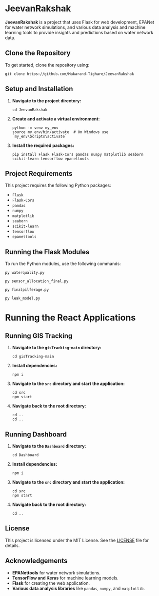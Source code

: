 # JeevanRakshak

**JeevanRakshak** is a project that uses Flask for web development, EPANet for water network simulations, and various data analysis and machine learning tools to provide insights and predictions based on water network data.

## Clone the Repository

To get started, clone the repository using:

```
git clone https://github.com/Makarand-Tighare/JeevanRakshak
```

## Setup and Installation

1. **Navigate to the project directory:**

    ```
    cd JeevanRakshak
    ```

2. **Create and activate a virtual environment:**

    ```
    python -m venv my_env
    source my_env/bin/activate  # On Windows use `my_env\Scripts\activate`
    ```

3. **Install the required packages:**

    ```
    pip install Flask Flask-Cors pandas numpy matplotlib seaborn scikit-learn tensorflow epanettools
    ```

## Project Requirements

This project requires the following Python packages:

- `Flask`
- `Flask-Cors`
- `pandas`
- `numpy`
- `matplotlib`
- `seaborn`
- `scikit-learn`
- `tensorflow`
- `epanettools`

## Running the Flask Modules

To run the Python modules, use the following commands:

```
py waterquality.py
```
```
py sensor_allocation_final.py
```
```
py finalpilferage.py
```
```
py leak_model.py
```

# Running the React Applications

## Running GIS Tracking

1. **Navigate to the `gisTracking-main` directory:**

    ```
    cd gisTracking-main
    ```

2. **Install dependencies:**

    ```
    npm i
    ```

3. **Navigate to the `src` directory and start the application:**

    ```
    cd src
    npm start
    ```

4. **Navigate back to the root directory:**

    ```
    cd ..
    cd ..
    ```

## Running Dashboard

1. **Navigate to the `Dashboard` directory:**

    ```
    cd Dashboard
    ```

2. **Install dependencies:**

    ```
    npm i
    ```

3. **Navigate to the `src` directory and start the application:**

    ```
    cd src
    npm start
    ```

4. **Navigate back to the root directory:**

    ```
    cd ..
    ```



## License

This project is licensed under the MIT License. See the [LICENSE](LICENSE) file for details.

## Acknowledgements

- **EPANettools** for water network simulations.
- **TensorFlow and Keras** for machine learning models.
- **Flask** for creating the web application.
- **Various data analysis libraries** like `pandas`, `numpy`, and `matplotlib`.

